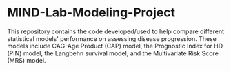 # MIND-Lab-Modeling-Project

This repository contains the code developed/used to help compare different statistical models' performance on assessing disease progression. These models include CAG-Age Product (CAP) model, the Prognostic Index for HD (PIN) model, the Langbehn survival model, and the Multivariate Risk Score (MRS) model. 
